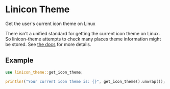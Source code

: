 # Linicon Theme

Get the user's current icon theme on Linux

There isn't a unified standard for getting the current icon theme on Linux.
So linicon-theme attempts to check many places theme information might be
stored.  See [the docs](https://docs.rs/linicon-theme) for more details.

## Example

```rust
use linicon_theme::get_icon_theme;

println!("Your current icon theme is: {}", get_icon_theme().unwrap());
```
